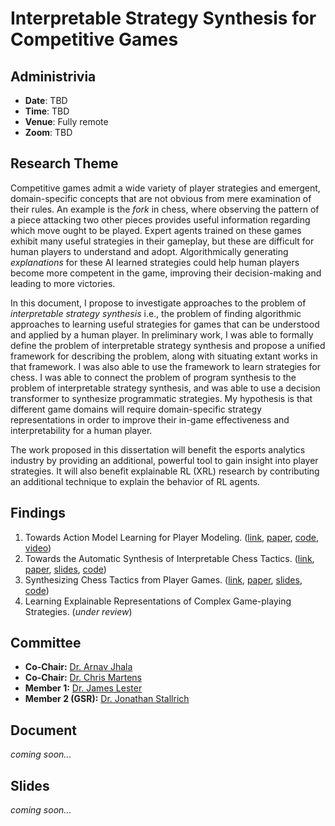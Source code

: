 # Interpretable Strategy Synthesis for Competitive Games

## Administrivia

- **Date**: TBD
- **Time**: TBD
- **Venue**: Fully remote
- **Zoom**: TBD

## Research Theme

Competitive games admit a wide variety of player strategies and emergent, domain-specific concepts that are not
obvious from mere examination of their rules. An example is the _fork_ in chess, where observing the pattern of
a piece attacking two other pieces provides useful information regarding which move ought to be played. Expert
agents trained on these games exhibit many useful strategies in their gameplay, but these are difficult for human
players to understand and adopt. Algorithmically generating _explanations_ for these AI learned strategies
could help human players become more competent in the game, improving their decision-making and leading to more
victories.

In this document, I propose to investigate approaches to the problem of _interpretable strategy synthesis_
i.e., the problem of finding algorithmic approaches to learning useful strategies for games that can be understood
and applied by a human player. In preliminary work, I was able to formally define the problem of interpretable
strategy synthesis and propose a unified framework for describing the problem, along with situating extant works in
that framework. I was also able to use the framework to learn strategies for chess. I was able to connect the problem
of program synthesis to the problem of interpretable strategy synthesis, and was able to use a decision transformer
to synthesize programmatic strategies. My hypothesis is that different game domains will require domain-specific strategy representations in
order to improve their in-game effectiveness and interpretability for a human player.

The work proposed in this dissertation will benefit the esports analytics industry by providing an additional,
powerful tool to gain insight into player strategies. It will also benefit explainable RL (XRL) research by
contributing an additional technique to explain the behavior of RL agents.


## Findings

1. Towards Action Model Learning for Player Modeling. ([link](https://www.aaai.org/ojs/index.php/AIIDE/article/view/7436), [paper](https://abhijeetkrishnan.me/assets/docs/AML_for_Player_Modeling.pdf), [code](https://github.com/AbhijeetKrishnan/aml-for-player-modeling), [video](https://youtu.be/N2rfOBfT-ZE))
2. Towards the Automatic Synthesis of Interpretable Chess Tactics. ([link](https://sites.google.com/view/eaai-ws-2022/program), [paper](https://abhijeetkrishnan.me/assets/docs/Interpretable_Chess_Tactics.pdf), [slides](https://abhijeetkrishnan.me/assets/docs/EAAI_22_Presentation.pdf), [code](https://github.com/AbhijeetKrishnan/tactics))
3. Synthesizing Chess Tactics from Player Games. ([link](https://skatgame.net/mburo/aiide22ws/), [paper](https://abhijeetkrishnan.me/assets/docs/AIIDE_22_Paper_Synthesizing_Chess_Tactics_from_Player_Games.pdf), [slides](https://abhijeetkrishnan.me/assets/docs/AIIDE_22_SG_Presentation.pdf), [code](https://github.com/AbhijeetKrishnan/interpretable-chess-tactics/releases/tag/v1.0))
4. Learning Explainable Representations of Complex Game-playing Strategies. (_under review_)

## Committee
- **Co-Chair:** [Dr. Arnav Jhala](https://www.csc.ncsu.edu/people/ahjhala)
- **Co-Chair:** [Dr. Chris Martens](https://www.convivial.tools/)
- **Member 1:** [Dr. James Lester](https://www.intellimedia.ncsu.edu/people/lester/)
- **Member 2 (GSR):** [Dr. Jonathan Stallrich](https://jonstallrich.com/)

## Document

_coming soon..._

## Slides

_coming soon..._